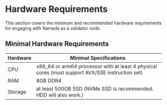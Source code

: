 # Hardware Requirements

This section covers the minimum and recommended hardware requirements for engaging with Namada as a validator node.

## Minimal Hardware Requirements

| Hardware | Minimal Specifications |
| -------- | -------- |
| CPU     | x86_64 or arm64 processor with at least 4 physical cores  (must support AVX/SSE instruction set)   |
| RAM     | 8GB DDR4     |
| Storage     | at least 500GB SSD (NVMe SSD is recommended. HDD will also work.)    |